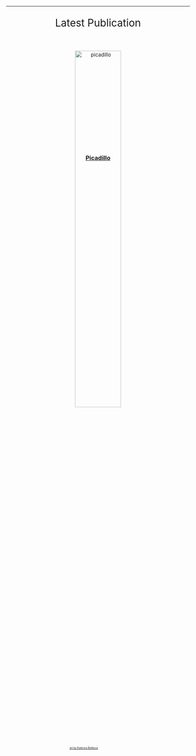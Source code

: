 ## 

---

<p style="text-align: center; font-size:2em;">Latest Publication</p>

&nbsp;

<div style="position:relative;text-align:center;">
  <img src="/images/picadillo.png" alt="picadillo" style="width:50%;">
  <div style="position:absolute;left:50%;top:15%;transform:translate(-50%,-50%);color:white;font-weight:bold;font-size:1.17em;"><a href="https://www.thedreadmachine.com/picadillo/" target="_blank">Picadillo</a></div>
  <div style="position:absolute;bottom:2%;right:50%;color:white;font-size:0.5em"><a href="https://linktr.ee/NinjaJo?fbclid=IwAR0jMFDaXsZvY13q258QeQKtFVxRCistaLdW5xjqP3AeLPPHAMZ1FixY_qM" target="_blank">art by Katerina Belikova</a></div>
</div>

